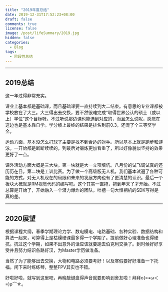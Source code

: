 ```yaml
---
title: "2019年度总结"
date: 2019-12-31T17:52:23+08:00
draft: false
comments: true
license: false
image: /post/lifeSummary/2019.jpg
hidden: false
categories:
  - Blog
tags:
  - 阶段性总结
---
```


---
## 2019总结

这一年过得非常充实。

课业上基本都是基础课，而且基础课要一直持续到大二结束。有意思的专业课都被学校放在了大三。大三得出去交换，要不然很难完成“取得世界公认的硕士（或以上）学位”这个目标呀。不过听说那边课也能选到对应的，而且怎么说呢，感觉在这边也是基本靠自学。学分绩上最终的结果是排名到前0.3，还混了个三等奖学金。

运动方面，基本没怎么打球了主要是找不到合适的对手。所以基本上就是跑步和游泳。一开始都是断断续续的，到最后对锻炼更加看重了，所以好像貌似坚持的效果更好了一点。

课外活动方面大概是三大块。第一块就是大一立项填坑。八月份的试飞调试真的还历历在目。第二块是工训比赛。为了做一个高级版无人机，我们基本试遍了各种可能的方式，对无人机现在的局限和未来的发展方向也有了更清楚的认识。最后一个板块大概就是RM视觉代码的编写吧。这个其实一直拖，拖到年末了才开始。不过总算是开始了，开始融入一个潜力爆炸的团队。吐槽一句大恒相机的SDK写得是真的差。

---
## 2020展望

根据课程大纲，春季学期理论力学、数电模电、电路基础、各种实验、数据结构和算法一起来，可算得上是枯燥硬课最多得一个学期了。提前做好心理准备也得硬抗。抗过这个学期，如果不出意外的话应该就要跑去伯克利交换了。到时候好好享受并且努力结识各路好汉，为Master学历做准备。

当然了为了能够出去交换，大物和电路必须要考好！以及寒假要好好准备一下托福。闲下来时练练琴，整整FPV其实也不错。

好啦好啦，就写到这里吧，再晚敲键盘得声音就要影响到舍友啦！拜拜ο(=•ω＜=)ρ⌒☆。